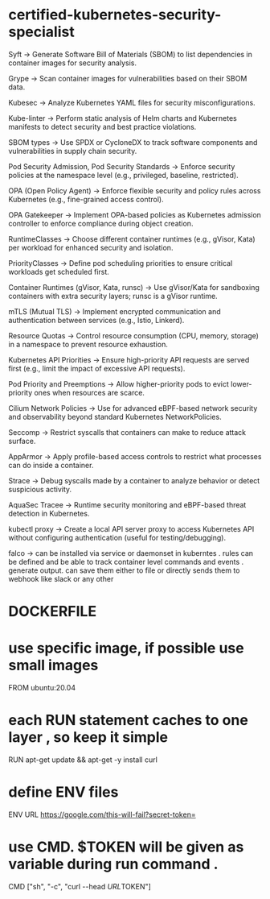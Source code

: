 # certified-kubernetes-security-specialist



Syft → Generate Software Bill of Materials (SBOM) to list dependencies in container images for security analysis.

Grype → Scan container images for vulnerabilities based on their SBOM data.

Kubesec → Analyze Kubernetes YAML files for security misconfigurations.

Kube-linter → Perform static analysis of Helm charts and Kubernetes manifests to detect security and best practice violations.

SBOM types → Use SPDX or CycloneDX to track software components and vulnerabilities in supply chain security.

Pod Security Admission, Pod Security Standards → Enforce security policies at the namespace level (e.g., privileged, baseline, restricted).

OPA (Open Policy Agent) → Enforce flexible security and policy rules across Kubernetes (e.g., fine-grained access control).

OPA Gatekeeper → Implement OPA-based policies as Kubernetes admission controller to enforce compliance during object creation.

RuntimeClasses → Choose different container runtimes (e.g., gVisor, Kata) per workload for enhanced security and isolation.

PriorityClasses → Define pod scheduling priorities to ensure critical workloads get scheduled first.

Container Runtimes (gVisor, Kata, runsc) → Use gVisor/Kata for sandboxing containers with extra security layers; runsc is a gVisor runtime.

mTLS (Mutual TLS) → Implement encrypted communication and authentication between services (e.g., Istio, Linkerd).

Resource Quotas → Control resource consumption (CPU, memory, storage) in a namespace to prevent resource exhaustion.

Kubernetes API Priorities → Ensure high-priority API requests are served first (e.g., limit the impact of excessive API requests).

Pod Priority and Preemptions → Allow higher-priority pods to evict lower-priority ones when resources are scarce.

Cilium Network Policies → Use for advanced eBPF-based network security and observability beyond standard Kubernetes NetworkPolicies.

Seccomp → Restrict syscalls that containers can make to reduce attack surface.

AppArmor → Apply profile-based access controls to restrict what processes can do inside a container.

Strace → Debug syscalls made by a container to analyze behavior or detect suspicious activity.

AquaSec Tracee → Runtime security monitoring and eBPF-based threat detection in Kubernetes.

kubectl proxy → Create a local API server proxy to access Kubernetes API without configuring authentication (useful for testing/debugging).

falco → can be installed via service or daemonset in kuberntes . rules can be defined and be able to track container level commands and events . generate output. can save them either to file or directly sends them to webhook like slack or any other 



# DOCKERFILE 

# use specific image, if possible use small images
FROM ubuntu:20.04 

# each RUN statement caches to one layer , so keep it simple
RUN apt-get update && apt-get -y install curl

# define ENV files
ENV URL https://google.com/this-will-fail?secret-token=

# use CMD. $TOKEN will be given as variable during run command .
CMD ["sh", "-c", "curl --head $URL$TOKEN"]